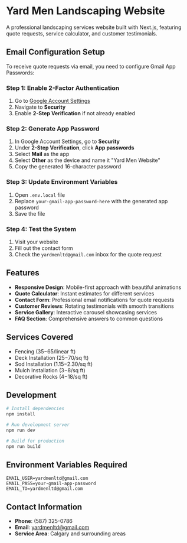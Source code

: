 # Yard Men Landscaping Website

A professional landscaping services website built with Next.js, featuring quote requests, service calculator, and customer testimonials.

## Email Configuration Setup

To receive quote requests via email, you need to configure Gmail App Passwords:

### Step 1: Enable 2-Factor Authentication
1. Go to [Google Account Settings](https://myaccount.google.com/)
2. Navigate to **Security**
3. Enable **2-Step Verification** if not already enabled

### Step 2: Generate App Password
1. In Google Account Settings, go to **Security**
2. Under **2-Step Verification**, click **App passwords**
3. Select **Mail** as the app
4. Select **Other** as the device and name it "Yard Men Website"
5. Copy the generated 16-character password

### Step 3: Update Environment Variables
1. Open `.env.local` file
2. Replace `your-gmail-app-password-here` with the generated app password
3. Save the file

### Step 4: Test the System
1. Visit your website
2. Fill out the contact form
3. Check the `yardmenltd@gmail.com` inbox for the quote request

## Features

- **Responsive Design**: Mobile-first approach with beautiful animations
- **Quote Calculator**: Instant estimates for different services
- **Contact Form**: Professional email notifications for quote requests
- **Customer Reviews**: Rotating testimonials with smooth transitions
- **Service Gallery**: Interactive carousel showcasing services
- **FAQ Section**: Comprehensive answers to common questions

## Services Covered

- Fencing ($35-$65/linear ft)
- Deck Installation ($25-$70/sq ft)
- Sod Installation ($1.15-$2.30/sq ft)
- Mulch Installation ($3-$8/sq ft)
- Decorative Rocks ($4-$18/sq ft)

## Development

```bash
# Install dependencies
npm install

# Run development server
npm run dev

# Build for production
npm run build
```

## Environment Variables Required

```env
EMAIL_USER=yardmenltd@gmail.com
EMAIL_PASS=your-gmail-app-password
EMAIL_TO=yardmenltd@gmail.com
```

## Contact Information

- **Phone**: (587) 325-0786
- **Email**: yardmenltd@gmail.com
- **Service Area**: Calgary and surrounding areas